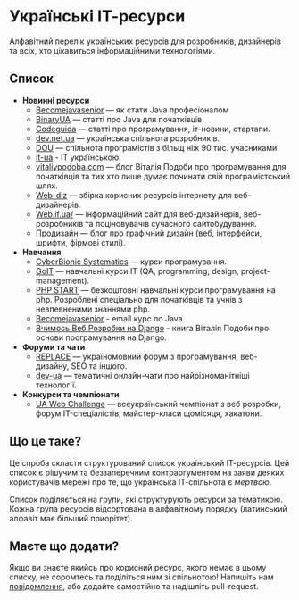 # Українські ІТ-ресурси

Алфавітний перелік українських ресурсів для розробників, дизайнерів та всіх, хто цікавиться інформаційними технологіями.

## Список

* **Новинні ресурси**
  * [Becomejavasenior](http://becomejavasenior.com/) — як стати Java професіоналом
  * [BinaryUA](http://binary.com.ua/) — статті про Java для початківців.
  * [Codeguida](http://codeguida.com/) — статті про програмування, іт-новини, стартапи.
  * [dev.net.ua](http://dev.net.ua/) — українська спільнота розробників.
  * [DOU](http://dou.ua/) — спільнота програмістів з більщ ніж 90 тис. учасниками.
  * [it-ua](http://it-ua.info/) - IT українською. 
  * [vitaliypodoba.com](http://vitaliypodoba.com/) — блог Віталія Подоби про програмування для початківців та тих хто лише думає починати свій програмістський шлях.
  * [Web-diz](http://web-diz.com.ua/) — збірка корисних ресурсів інтернету для веб-дизайнерів.
  * [Web.if.ua/](http://web.if.ua/) — інформаційний сайт для веб-дизайнерів, веб-розробників та поціновувачів сучасного сайтобудування.
  * [Продизайн](http://prodesign.in.ua/) — блог про графічний дизайн (веб, інтерфейси, шрифти, фірмові стилі).
* **Навчання**
  * [CyberBionic Systematics](http://edu.cbsystematics.com/ua/) — курси програмування.
  * [GoIT](http://goit.com.ua/) — навчальні курси ІT (QA, programming, design, project-management).
  * [PHP START](http://php-start.com/) — безкоштовні навчальні курси програмування на php. Розроблені спеціально для початківців та учнів з невпевненими знаннями php.
  * [Becomejavasenior](http://becomejavasenior.com/blog/2015/06/24/java-email-courses/) - email курс по Java
  * [Вчимось Веб Розробки на Django](http://www.vitaliypodoba.com/books/django-for-beginners/) - книга Віталія Подоби про основи програмування на Django.
* **Форуми та чати**
  * [REPLACE](http://replace.org.ua/) —  україномовний форум з програмування, веб-дизайну, SEO та іншого. 
  * [dev-ua](https://github.com/dev-ua) — тематичні онлайн-чати про найрізноманітніші технології.
* **Конкурси та чемпіонати**
  * [UA Web Challenge](http://uawebchallenge.com/) — всеукраїнський чемпіонат з веб розробки, форум IT-спеціалістів, майстер-класи щомісяця, хакатони.

## Що це таке?

Це спроба скласти структурований список український ІТ-ресурсів. Цей список є рішучим та беззаперечним контраргументом на заяви деяких користувачів мережі про те, що українська ІТ-спільнота є _мертвою_.

Список поділяється на групи, які структурують ресурси за тематикою. Кожна група ресурсів відсортована в алфавітному порядку (латинський алфавіт має більший приорітет).

## Маєте що додати?

Якщо ви знаєте якийсь про корисний ресурс, якого немає в цьому списку, не соромтесь та поділіться ним зі спільнотою! Напишіть нам [повідомлення](https://github.com/codeguida/ua-dev-list/issues/new), або додайте самостійно та надішліть pull-request.
